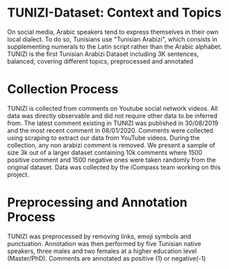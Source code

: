 # TUNIZI-Dataset: Context and Topics
On social media, Arabic speakers tend to express themselves in their own local dialect. To do so,
Tunisians use "Tunisian Arabizi", which consists in supplementing numerals to the Latin script rather
than the Arabic alphabet. 
TUNIZI is the first Tunisian Arabizi Dataset including 3K sentences, balanced, covering different topics, preprocessed and annotated

# Collection Process
TUNIZI is collected from comments on Youtube social network videos.
All data was directly observable and did not require other data to be inferred from.
The latest comment existing in TUNIZI was published in 30/08/2019 and the most recent comment in 08/01/2020.
Comments were collected using scraping to extract our data from YouTube videos.
During the collection, any non arabizi comment is removed. 
We present a sample of size 3k out of a larger dataset containing 10k comments where 1500 positive comment and 1500 negative ones were taken randomly from the original dataset.
Data was collected by the iCompass team working on this project.

# Preprocessing and Annotation Process
TUNIZI was preprocessed by removing links, emoji symbols and punctuation.
Annotation was then performed by five Tunisian native speakers, three males and two females at a higher education level (Master/PhD). 
Comments are annotated as positive (1) or negative(-1)

